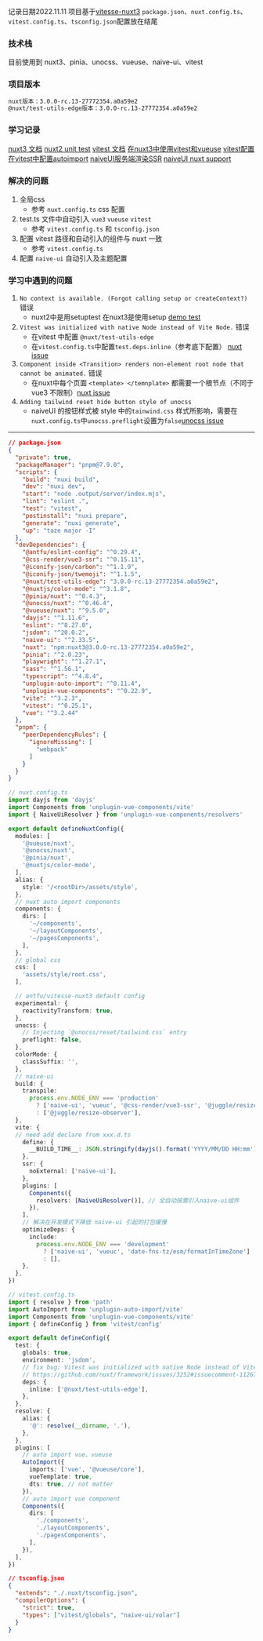 记录日期2022.11.11
项目基于[vitesse-nuxt3](https://github.com/antfu/vitesse-nuxt3)
`package.json`、`nuxt.config.ts`、`vitest.config.ts`、`tsconfig.json`配置放在结尾

### 技术栈
目前使用到 nuxt3、pinia、unocss、vueuse、naive-ui、vitest

### 项目版本
```txt
nuxt版本：3.0.0-rc.13-27772354.a0a59e2
@nuxt/test-utils-edge版本：3.0.0-rc.13-27772354.a0a59e2
```

### 学习记录
[nuxt3 文档](https://v3.nuxtjs.org/)
[nuxt2 unit test](https://test-utils.nuxtjs.org/)
[vitest 文档](https://cn.vitest.dev/)
[在nuxt3中使用vitest和vueuse](https://github.com/vitest-dev/vitest/discussions/1737)
[vitest配置](https://github.com/Qiskit/saiba/blob/main/vitest.config.ts)
[在vitest中配置autoimport](https://github.com/remiconnesson/vitest-nuxt)
[naiveUI服务端渲染SSR](https://www.naiveui.com/zh-CN/light/docs/ssr)
[naiveUI nuxt support](https://github.com/tusen-ai/naive-ui/issues/636)

### 解决的问题
1. 全局css 
   - 参考 `nuxt.config.ts` css 配置
2. test.ts 文件中自动引入 `vue3` `vueuse` `vitest`
   - 参考 `vitest.config.ts` 和 `tsconfig.json`
3. 配置 vitest 路径和自动引入的组件与 nuxt 一致
   - 参考 `vitest.config.ts`
4. 配置 `naive-ui` 自动引入及主题配置


### 学习中遇到的问题
1. `No context is available. (Forgot calling setup or createContext?)` 错误
   - nuxt2中是用setuptest 在nuxt3是使用setup [demo test](https://github.com/hdw0504/my-nuxt3/blob/main/tests/browser.test.ts)
2. `Vitest was initialized with native Node instead of Vite Node.` 错误
   - 在vitest 中配置 `@nuxt/test-utils-edge`
   - 在`vitest.config.ts`中配置`test.deps.inline`（参考底下配置） [nuxt issue](https://github.com/nuxt/framework/issues/3252#issuecomment-1126771193)
3. `Component inside <Transition> renders non-element root node that cannot be animated.` 错误
   - 在nuxt中每个页面 `<template> </temnplate>` 都需要一个根节点（不同于 vue3 不限制）[nuxt issue](https://github.com/nuxt/framework/issues/5551#issuecomment-1162049709)
4. `Adding tailwind reset hide button style of unocss` 
   - naiveUI 的按钮样式被 style 中的`tainwind.css` 样式所影响，需要在`nuxt.config.ts`中`unocss.preflight`设置为`false`[unocss issue](https://github.com/unocss/unocss/issues/1788#issuecomment-1287186630)

---

``` json
// package.json
{
  "private": true,
  "packageManager": "pnpm@7.9.0",
  "scripts": {
    "build": "nuxi build",
    "dev": "nuxi dev",
    "start": "node .output/server/index.mjs",
    "lint": "eslint .",
    "test": "vitest",
    "postinstall": "nuxi prepare",
    "generate": "nuxi generate",
    "up": "taze major -I"
  },
  "devDependencies": {
    "@antfu/eslint-config": "^0.29.4",
    "@css-render/vue3-ssr": "^0.15.11",
    "@iconify-json/carbon": "^1.1.9",
    "@iconify-json/twemoji": "^1.1.5",
    "@nuxt/test-utils-edge": "3.0.0-rc.13-27772354.a0a59e2",
    "@nuxtjs/color-mode": "^3.1.8",
    "@pinia/nuxt": "^0.4.3",
    "@unocss/nuxt": "^0.46.4",
    "@vueuse/nuxt": "^9.5.0",
    "dayjs": "^1.11.6",
    "eslint": "^8.27.0",
    "jsdom": "^20.0.2",
    "naive-ui": "^2.33.5",
    "nuxt": "npm:nuxt3@3.0.0-rc.13-27772354.a0a59e2",
    "pinia": "^2.0.23",
    "playwright": "^1.27.1",
    "sass": "^1.56.1",
    "typescript": "^4.8.4",
    "unplugin-auto-import": "^0.11.4",
    "unplugin-vue-components": "^0.22.9",
    "vite": "^3.2.3",
    "vitest": "^0.25.1",
    "vue": "^3.2.44"
  },
  "pnpm": {
    "peerDependencyRules": {
      "ignoreMissing": [
        "webpack"
      ]
    }
  }
}

```

```ts
// nuxt.config.ts
import dayjs from 'dayjs'
import Components from 'unplugin-vue-components/vite'
import { NaiveUiResolver } from 'unplugin-vue-components/resolvers'

export default defineNuxtConfig({
  modules: [
    '@vueuse/nuxt',
    '@unocss/nuxt',
    '@pinia/nuxt',
    '@nuxtjs/color-mode',
  ],
  alias: {
    style: '/<rootDir>/assets/style',
  },
  // nuxt auto import components
  components: {
    dirs: [
      '~/components',
      '~/layoutComponents',
      '~/pagesComponents',
    ],
  },
  // global css
  css: [
    'assets/style/root.css',
  ],

  // antfu/vitesse-nuxt3 default config
  experimental: {
    reactivityTransform: true,
  },
  unocss: {
    // Injecting `@unocss/reset/tailwind.css` entry
    preflight: false,
  },
  colorMode: {
    classSuffix: '',
  },
  // naive-ui
  build: {
    transpile:
      process.env.NODE_ENV === 'production'
        ? ['naive-ui', 'vueuc', '@css-render/vue3-ssr', '@juggle/resize-observer']
        : ['@juggle/resize-observer'],
  },
  vite: {
  // need add declare from xxx.d.ts
    define: {
      __BUILD_TIME__: JSON.stringify(dayjs().format('YYYY/MM/DD HH:mm')),
    },
    ssr: {
      noExternal: ['naive-ui'],
    },
    plugins: [
      Components({
        resolvers: [NaiveUiResolver()], // 全自动按需引入naive-ui组件
      }),
    ],
    // 解决在开发模式下降低 naive-ui 引起的打包缓慢
    optimizeDeps: {
      include:
        process.env.NODE_ENV === 'development'
          ? ['naive-ui', 'vueuc', 'date-fns-tz/esm/formatInTimeZone']
          : [],
    },
  },
})

```
```ts
// vitest.config.ts
import { resolve } from 'path'
import AutoImport from 'unplugin-auto-import/vite'
import Components from 'unplugin-vue-components/vite'
import { defineConfig } from 'vitest/config'

export default defineConfig({
  test: {
    globals: true,
    environment: 'jsdom',
    // fix bug: Vitest was initialized with native Node instead of Vite Node
    // https://github.com/nuxt/framework/issues/3252#issuecomment-1126771193
    deps: {
      inline: ['@nuxt/test-utils-edge'],
    },
  },
  resolve: {
    alias: {
      '@': resolve(__dirname, '.'),
    },
  },
  plugins: [
    // auto import vue、vueuse
    AutoImport({
      imports: ['vue', '@vueuse/core'],
      vueTemplate: true,
      dts: true, // not matter
    }),
    // auto import vue component
    Components({
      dirs: [
        './components',
        './layoutComponents',
        './pagesComponents',
      ],
    }),
  ],
})
```

```json
// tsconfig.json
{
  "extends": "./.nuxt/tsconfig.json",
  "compilerOptions": {
    "strict": true,
    "types": ["vitest/globals", "naive-ui/volar"]
  }
}

```
